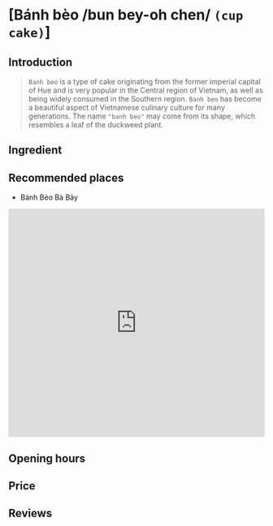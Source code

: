 # [Bánh bèo /bun bey-oh chen/ `(cup cake)`]

## Introduction
> `Banh beo` is a type of cake originating from the former imperial capital of Hue and is very popular in the Central region of Vietnam, as well as being widely consumed in the Southern region. `Banh beo` has become a beautiful aspect of Vietnamese culinary culture for many generations. The name `"banh beo"` may come from its shape, which resembles a leaf of the duckweed plant.

## Ingredient

## Recommended places

 - Bánh Bèo Bà Bảy
<div class="map-container">
  <iframe src="https://www.google.com/maps/embed?pb=!1m18!1m12!1m3!1d3837.610581482919!2d108.32774871744385!3d15.87705160000001!2m3!1f0!2f0!3f0!3m2!1i1024!2i768!4f13.1!3m3!1m2!1s0x31420fd4b1a360b1%3A0xe27cb55457a40b3!2zQsOhbmggQsOobyBCw6AgQuG6o3k!5e0!3m2!1sen!2s!4v1688788490940!5m2!1sen!2s" width="100%" height="450" style="border:0;" allowfullscreen="" loading="lazy" referrerpolicy="no-referrer-when-downgrade"></iframe>
</div>

## Opening hours

## Price

## Reviews
